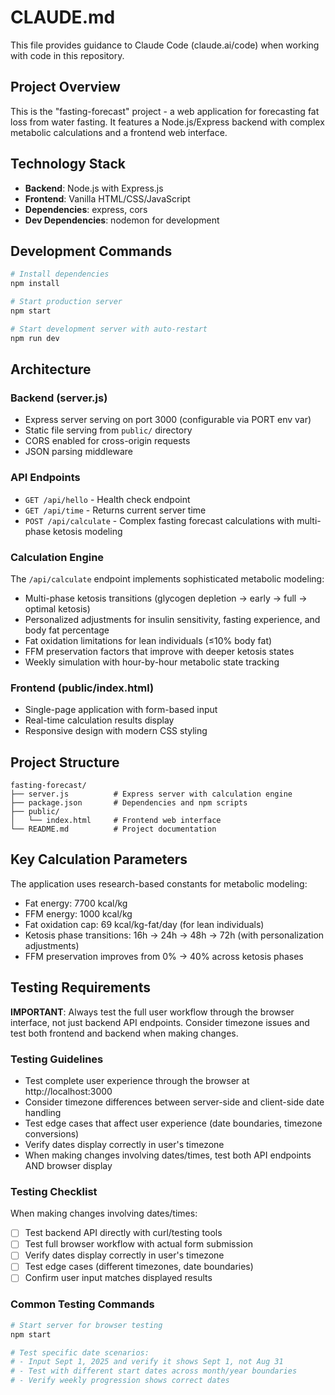 # CLAUDE.md

This file provides guidance to Claude Code (claude.ai/code) when working with code in this repository.

## Project Overview

This is the "fasting-forecast" project - a web application for forecasting fat loss from water fasting. It features a Node.js/Express backend with complex metabolic calculations and a frontend web interface.

## Technology Stack

- **Backend**: Node.js with Express.js
- **Frontend**: Vanilla HTML/CSS/JavaScript
- **Dependencies**: express, cors
- **Dev Dependencies**: nodemon for development

## Development Commands

```bash
# Install dependencies
npm install

# Start production server
npm start

# Start development server with auto-restart
npm run dev
```

## Architecture

### Backend (server.js)
- Express server serving on port 3000 (configurable via PORT env var)
- Static file serving from `public/` directory
- CORS enabled for cross-origin requests
- JSON parsing middleware

### API Endpoints
- `GET /api/hello` - Health check endpoint
- `GET /api/time` - Returns current server time
- `POST /api/calculate` - Complex fasting forecast calculations with multi-phase ketosis modeling

### Calculation Engine
The `/api/calculate` endpoint implements sophisticated metabolic modeling:
- Multi-phase ketosis transitions (glycogen depletion → early → full → optimal ketosis)
- Personalized adjustments for insulin sensitivity, fasting experience, and body fat percentage
- Fat oxidation limitations for lean individuals (≤10% body fat)
- FFM preservation factors that improve with deeper ketosis states
- Weekly simulation with hour-by-hour metabolic state tracking

### Frontend (public/index.html)
- Single-page application with form-based input
- Real-time calculation results display
- Responsive design with modern CSS styling

## Project Structure

```
fasting-forecast/
├── server.js          # Express server with calculation engine
├── package.json       # Dependencies and npm scripts
├── public/
│   └── index.html     # Frontend web interface
└── README.md          # Project documentation
```

## Key Calculation Parameters

The application uses research-based constants for metabolic modeling:
- Fat energy: 7700 kcal/kg
- FFM energy: 1000 kcal/kg  
- Fat oxidation cap: 69 kcal/kg-fat/day (for lean individuals)
- Ketosis phase transitions: 16h → 24h → 48h → 72h (with personalization adjustments)
- FFM preservation improves from 0% → 40% across ketosis phases

## Testing Requirements

**IMPORTANT**: Always test the full user workflow through the browser interface, not just backend API endpoints. Consider timezone issues and test both frontend and backend when making changes.

### Testing Guidelines
- Test complete user experience through the browser at http://localhost:3000
- Consider timezone differences between server-side and client-side date handling
- Test edge cases that affect user experience (date boundaries, timezone conversions)
- Verify dates display correctly in user's timezone
- When making changes involving dates/times, test both API endpoints AND browser display

### Testing Checklist
When making changes involving dates/times:
- [ ] Test backend API directly with curl/testing tools
- [ ] Test full browser workflow with actual form submission
- [ ] Verify dates display correctly in user's timezone
- [ ] Test edge cases (different timezones, date boundaries)
- [ ] Confirm user input matches displayed results

### Common Testing Commands
```bash
# Start server for browser testing
npm start

# Test specific date scenarios:
# - Input Sept 1, 2025 and verify it shows Sept 1, not Aug 31
# - Test with different start dates across month/year boundaries
# - Verify weekly progression shows correct dates
```